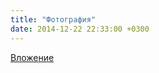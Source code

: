 ```yaml
---
title: "Фотография"
date: 2014-12-22 22:33:00 +0300
---
```



[Вложение](https://vk.com/photo41076938_349328907)

